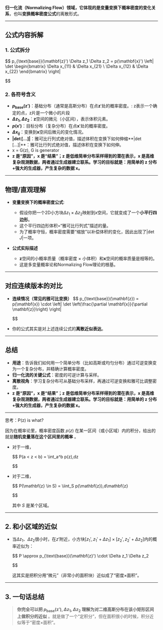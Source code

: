 **归一化流（Normalizing Flow）**领域，它体现的是**变量变换下概率密度的变化关系**，也叫**变换概率密度公式**的离散形式。

---

## 公式内容拆解

### 1. 公式拆分

$$
p_{\text{base}}(\mathbf{z}') \Delta z_1 \Delta z_2 = p(\mathbf{x}') \left| \det \begin{bmatrix} \Delta x_{11} & \Delta x_{21} \\ \Delta x_{12} & \Delta x_{22} \end{bmatrix} \right|

$$

### 2. 各符号含义

- **$p_{\text{base}}(\mathbf{z}')$**：基础分布（通常是高斯分布）在点$\mathbf{z}'$处的概率密度。: z表示一个确定的点，z片是一个微小的片段
- **$\Delta z_1, \Delta z_2$**：$\mathbf{z}$空间的微元（小区间），表示体积元素。
- **$p(\mathbf{x}')$**：目标分布（复杂分布）在点$\mathbf{x}'$处的概率密度。
- **$\Delta x_{ij}$**：变换到$\mathbf{x}$空间后微元的变化情况。
- **$\left| \det [...] \right|$**：雅可比行列式绝对值，描述体积在变换下如何伸缩**$\left| \det [...] \right|$**：雅可比行列式绝对值，描述体积在变换下如何伸。
- x = G(z), G is generator
- **z 是“原因”，x 是“结果”；z 是低维简单分布采样得到的潜在表示，x 是高维复杂观测数据，两者通过生成器建立联系。学习的目标就是：用简单的 z 分布+强大的生成器，产生复杂的数据 x。**

---

## 物理/直观理解

- **变量变换下的概率密度公式**:

  - 假设你把一个2D小方块$\Delta z_1 \times \Delta z_2$映射到$x$空间，它就变成了一个**小平行四边形**。
  - 这个平行四边形体积=“雅可比行列式”描述的量。
  - 为了概率守恒，概率密度需要“缩放”以补偿体积的变化，因此出现了$\left| \det J \right|$一项。
- **公式实际描述**

  - $\mathbf{z}$空间的小概率质量（概率密度 $\times$ 小体积）和$\mathbf{x}$空间的概率质量是相等的。
  - 这是多变量概率论和Normalizing Flow理论的根基。

---

## 对应连续版本的对比

- **连续情况（常见的雅可比变换）**
  $$
  p_{\text{base}}(\mathbf{z}) = p(\mathbf{x}) \cdot \left| \det \left(\frac{\partial \mathbf{x}}{\partial \mathbf{z}}\right) \right|

  $$
- 你的公式其实是对上述连续公式的**离散近似表达**。

---

## 总结

- **用途**：告诉我们如何用一个简单分布（比如高斯或均匀分布）通过可逆变换变为一个复杂分布，并精确计算概率密度。
- **归一化流的关键公式**：密度的可逆计算与采样。
- **离散视角**：学习复杂分布可从基础分布采样，再通过可逆变换和雅可比调整密度。
- **z 是“原因”，x 是“结果”；z 是低维简单分布采样得到的潜在表示，x 是高维复杂观测数据，两者通过生成器建立联系。学习的目标就是：用简单的 z 分布+强大的生成器，产生复杂的数据 x。**

---


思考：P(z) is what?

因为在概率论里，概率密度函数 $p(z)$ 在某一区间（或小区域）内的积分，给出的就是**随机变量落在这个区间里的概率** 。

* 对于一维，

  $$
  P(a < z < b) = \int_a^b p(z),dz

  $$
* 对于二维，

  $$
  P(\mathbf{z} \in S) = \iint_S p(\mathbf{z}),d\mathbf{z}

  $$

  其中 $S$ 是某个区域。

---

## 2. 和小区域的近似

* 当$\Delta z_1$、$\Delta z_2$很小时，在$z'$附近，小方块$[z_1', z_1'+\Delta z_1]\times[z_2', z_2'+\Delta z_2]$内的概率近似为：

  $$
  P \approx p_{\text{base}}(\mathbf{z}') \cdot \Delta z_1 \Delta z_2

  $$

  这其实是把积分用“微元”（非常小的面积块）近似成了“密度×面积”。

---

## 3. 一句话总结

> **你完全可以把 $p_{\text{base}}(\mathbf{z}'),\Delta z_1,\Delta z_2$ 理解为对二维高斯分布在该小矩形区间上做积分的近似** 。就是做了一个“定积分”，但在面积很小的时候，积分近似等于“密度×面积”。
